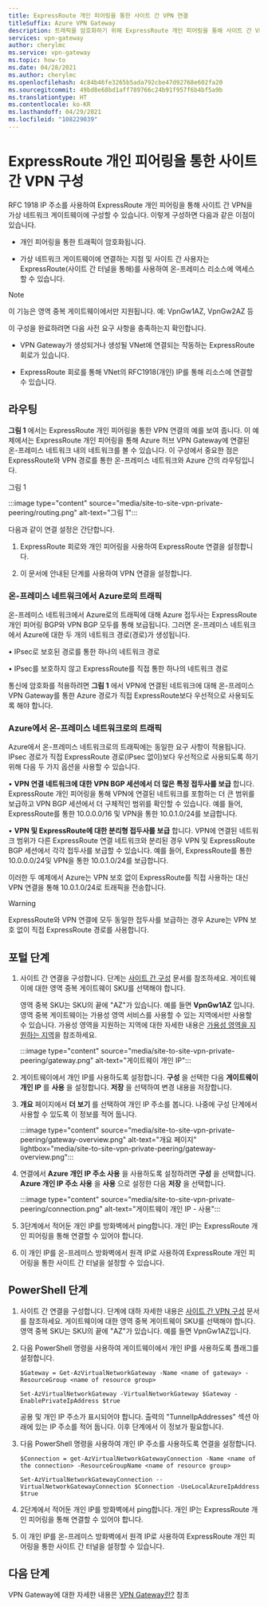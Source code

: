 ```yaml
---
title: ExpressRoute 개인 피어링을 통한 사이트 간 VPN 연결
titleSuffix: Azure VPN Gateway
description: 트래픽을 암호화하기 위해 ExpressRoute 개인 피어링을 통해 사이트 간 VPN 연결을 구성하는 방법을 알아봅니다.
services: vpn-gateway
author: cherylmc
ms.service: vpn-gateway
ms.topic: how-to
ms.date: 04/28/2021
ms.author: cherylmc
ms.openlocfilehash: 4c84b46fe3265b5ada792cbe47d92768e602fa20
ms.sourcegitcommit: 49bd8e68bd1aff789766c24b91f957f6b4bf5a9b
ms.translationtype: HT
ms.contentlocale: ko-KR
ms.lasthandoff: 04/29/2021
ms.locfileid: "108229039"
---
```

# <a name="configure-a-site-to-site-vpn-connection-over-expressroute-private-peering"></a>ExpressRoute 개인 피어링을 통한 사이트 간 VPN 구성

RFC 1918 IP 주소를 사용하여 ExpressRoute 개인 피어링을 통해 사이트 간 VPN을 가상 네트워크 게이트웨이에 구성할 수 있습니다. 이렇게 구성하면 다음과 같은 이점이 있습니다.

* 개인 피어링을 통한 트래픽이 암호화됩니다.

* 가상 네트워크 게이트웨이에 연결하는 지점 및 사이트 간 사용자는 ExpressRoute(사이트 간 터널을 통해)를 사용하여 온-프레미스 리소스에 액세스할 수 있습니다.

>[!NOTE]
>이 기능은 영역 중복 게이트웨이에서만 지원됩니다. 예: VpnGw1AZ, VpnGw2AZ 등
>

이 구성을 완료하려면 다음 사전 요구 사항을 충족하는지 확인합니다.

* VPN Gateway가 생성되거나 생성될 VNet에 연결되는 작동하는 ExpressRoute 회로가 있습니다.

* ExpressRoute 회로를 통해 VNet의 RFC1918(개인) IP를 통해 리소스에 연결할 수 있습니다.

## <a name="routing"></a><a name="routing"></a>라우팅

**그림 1** 에서는 ExpressRoute 개인 피어링을 통한 VPN 연결의 예를 보여 줍니다. 이 예제에서는 ExpressRoute 개인 피어링을 통해 Azure 허브 VPN Gateway에 연결된 온-프레미스 네트워크 내의 네트워크를 볼 수 있습니다. 이 구성에서 중요한 점은 ExpressRoute와 VPN 경로를 통한 온-프레미스 네트워크와 Azure 간의 라우팅입니다.

그림 1

:::image type="content" source="media/site-to-site-vpn-private-peering/routing.png" alt-text="그림 1":::

다음과 같이 연결 설정은 간단합니다.

1. ExpressRoute 회로와 개인 피어링을 사용하여 ExpressRoute 연결을 설정합니다.

1. 이 문서에 안내된 단계를 사용하여 VPN 연결을 설정합니다.

### <a name="traffic-from-on-premises-networks-to-azure"></a>온-프레미스 네트워크에서 Azure로의 트래픽

온-프레미스 네트워크에서 Azure로의 트래픽에 대해 Azure 접두사는 ExpressRoute 개인 피어링 BGP와 VPN BGP 모두를 통해 보급됩니다. 그러면 온-프레미스 네트워크에서 Azure에 대한 두 개의 네트워크 경로(경로)가 생성됩니다.

• IPsec로 보호된 경로를 통한 하나의 네트워크 경로

• IPsec를 보호하지 않고 ExpressRoute를 직접 통한 하나의 네트워크 경로

통신에 암호화를 적용하려면 **그림 1** 에서 VPN에 연결된 네트워크에 대해 온-프레미스 VPN Gateway를 통한 Azure 경로가 직접 ExpressRoute보다 우선적으로 사용되도록 해야 합니다.

### <a name="traffic-from-azure-to-on-premises-networks"></a>Azure에서 온-프레미스 네트워크로의 트래픽

Azure에서 온-프레미스 네트워크로의 트래픽에는 동일한 요구 사항이 적용됩니다. IPsec 경로가 직접 ExpressRoute 경로(IPsec 없이)보다 우선적으로 사용되도록 하기 위해 다음 두 가지 옵션을 사용할 수 있습니다.

• **VPN 연결 네트워크에 대한 VPN BGP 세션에서 더 많은 특정 접두사를 보급** 합니다. ExpressRoute 개인 피어링을 통해 VPN에 연결된 네트워크를 포함하는 더 큰 범위를 보급하고 VPN BGP 세션에서 더 구체적인 범위를 확인할 수 있습니다. 예를 들어, ExpressRoute를 통한 10.0.0.0/16 및 VPN을 통한 10.0.1.0/24를 보급합니다.

• **VPN 및 ExpressRoute에 대한 분리형 접두사를 보급** 합니다. VPN에 연결된 네트워크 범위가 다른 ExpressRoute 연결 네트워크와 분리된 경우 VPN 및 ExpressRoute BGP 세션에서 각각 접두사를 보급할 수 있습니다. 예를 들어, ExpressRoute를 통한 10.0.0.0/24및 VPN을 통한 10.0.1.0/24를 보급합니다.

이러한 두 예제에서 Azure는 VPN 보호 없이 ExpressRoute를 직접 사용하는 대신 VPN 연결을 통해 10.0.1.0/24로 트래픽을 전송합니다.

>[!Warning]
>ExpressRoute와 VPN 연결에 모두 동일한 접두사를 보급하는 경우 Azure는 VPN 보호 없이 직접 ExpressRoute 경로를 사용합니다.
>

## <a name="portal-steps"></a><a name="portal"></a>포털 단계

1. 사이트 간 연결을 구성합니다. 단계는 [사이트 간 구성](./tutorial-site-to-site-portal.md) 문서를 참조하세요. 게이트웨이에 대한 영역 중복 게이트웨이 SKU를 선택해야 합니다. 

   영역 중복 SKU는 SKU의 끝에 "AZ"가 있습니다. 예를 들면 **VpnGw1AZ** 입니다. 영역 중복 게이트웨이는 가용성 영역 서비스를 사용할 수 있는 지역에서만 사용할 수 있습니다. 가용성 영역을 지원하는 지역에 대한 자세한 내용은 [가용성 영역을 지원하는 지역](../availability-zones/az-region.md)을 참조하세요.

   :::image type="content" source="media/site-to-site-vpn-private-peering/gateway.png" alt-text="게이트웨이 개인 IP":::
1. 게이트웨이에서 개인 IP를 사용하도록 설정합니다. **구성** 을 선택한 다음 **게이트웨이 개인 IP** 를 **사용** 을 설정합니다. **저장** 을 선택하여 변경 내용을 저장합니다.
1. **개요** 페이지에서 **더 보기** 를 선택하여 개인 IP 주소를 봅니다. 나중에 구성 단계에서 사용할 수 있도록 이 정보를 적어 둡니다.

   :::image type="content" source="media/site-to-site-vpn-private-peering/gateway-overview.png" alt-text="개요 페이지" lightbox="media/site-to-site-vpn-private-peering/gateway-overview.png":::
1. 연결에서 **Azure 개인 IP 주소 사용** 을 사용하도록 설정하려면 **구성** 을 선택합니다. **Azure 개인 IP 주소 사용** 을 **사용** 으로 설정한 다음 **저장** 을 선택합니다.

   :::image type="content" source="media/site-to-site-vpn-private-peering/connection.png" alt-text="게이트웨이 개인 IP - 사용":::
1. 3단계에서 적어둔 개인 IP를 방화벽에서 ping합니다. 개인 IP는 ExpressRoute 개인 피어링을 통해 연결할 수 있어야 합니다.
1. 이 개인 IP를 온-프레미스 방화벽에서 원격 IP로 사용하여 ExpressRoute 개인 피어링을 통한 사이트 간 터널을 설정할 수 있습니다.

## <a name="powershell-steps"></a><a name="powershell"></a>PowerShell 단계

1. 사이트 간 연결을 구성합니다. 단계에 대하 자세한 내용은 [사이트 간 VPN 구성](./tutorial-site-to-site-portal.md) 문서를 참조하세요. 게이트웨이에 대한 영역 중복 게이트웨이 SKU를 선택해야 합니다. 영역 중복 SKU는 SKU의 끝에 "AZ"가 있습니다. 예를 들면 VpnGw1AZ입니다.
1. 다음 PowerShell 명령을 사용하여 게이트웨이에서 개인 IP를 사용하도록 플래그를 설정합니다.

   ```azurepowershell-interactive
   $Gateway = Get-AzVirtualNetworkGateway -Name <name of gateway> -ResourceGroup <name of resource group>

   Set-AzVirtualNetworkGateway -VirtualNetworkGateway $Gateway -EnablePrivateIpAddress $true
   ```

   공용 및 개인 IP 주소가 표시되어야 합니다. 출력의 "TunnelIpAddresses" 섹션 아래에 있는 IP 주소를 적어 둡니다. 이후 단계에서 이 정보가 필요합니다.
1. 다음 PowerShell 명령을 사용하여 개인 IP 주소를 사용하도록 연결을 설정합니다.

   ```azurepowershell-interactive
   $Connection = get-AzVirtualNetworkGatewayConnection -Name <name of the connection> -ResourceGroupName <name of resource group>

   Set-AzVirtualNetworkGatewayConnection --VirtualNetworkGatewayConnection $Connection -UseLocalAzureIpAddress $true
   ```
1. 2단계에서 적어둔 개인 IP를 방화벽에서 ping합니다. 개인 IP는 ExpressRoute 개인 피어링을 통해 연결할 수 있어야 합니다.
1. 이 개인 IP를 온-프레미스 방화벽에서 원격 IP로 사용하여 ExpressRoute 개인 피어링을 통한 사이트 간 터널을 설정할 수 있습니다.

## <a name="next-steps"></a>다음 단계

VPN Gateway에 대한 자세한 내용은 [VPN Gateway란?](vpn-gateway-about-vpngateways.md) 참조